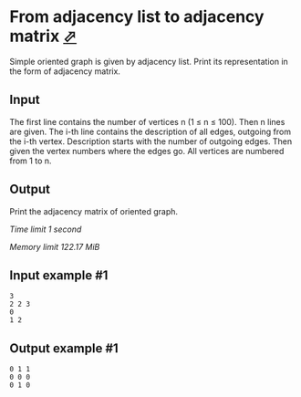 # From adjacency list to adjacency matrix [⬀](https://www.e-olymp.com/en/contests/9060/problems/78604)

Simple oriented graph is given by adjacency list. Print its representation in the form of adjacency matrix.

## Input

The first line contains the number of vertices n (1 ≤ n ≤ 100). Then n lines are given. The i-th line contains the description of all edges, outgoing from the i-th vertex. Description starts with the number of outgoing edges. Then given the vertex numbers where the edges go. All vertices are numbered from 1 to n.

## Output

Print the adjacency matrix of oriented graph.

_Time limit 1 second_

_Memory limit 122.17 MiB_

## Input example #1
```
3
2 2 3
0
1 2
```

## Output example #1
```
0 1 1
0 0 0
0 1 0
```
